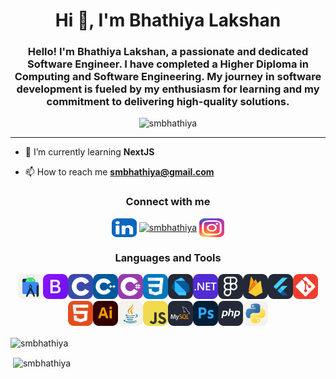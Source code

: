 <h1 align="center">Hi 👋, I'm Bhathiya Lakshan</h1>
<h3 align="center">Hello! I'm Bhathiya Lakshan, a passionate and dedicated Software Engineer. I have completed a Higher Diploma in Computing and Software Engineering. My journey in software development is fueled by my enthusiasm for learning and my commitment to delivering high-quality solutions.</h3>

<p align="center"> <img src="https://komarev.com/ghpvc/?username=smbhathiya&label=Profile%20views&color=0e75b6&style=flat" alt="smbhathiya" /> </p>

---

- 🌱 I’m currently learning **NextJS**

- 📫 How to reach me **smbhathiya@gmail.com**

<h3 align="center">Connect with me</h3>
<p align="center">
<a href="https://linkedin.com/in/bhathiya-lakshan-91579722a" target="blank">
<img align="center" src="https://github.com/tandpfun/skill-icons/blob/main/icons/LinkedIn.svg" alt="bhathiya-lakshan-91579722a" height="30" width="40" /></a>
<a href="https://fb.com/smbhathiya" target="blank"><img align="center" src="https://raw.githubusercontent.com/rahuldkjain/github-profile-readme-generator/master/src/images/icons/Social/facebook.svg" alt="smbhathiya" height="30" width="40" /></a>
<a href="https://instagram.com/bhathiya_lakshan" target="blank"><img align="center" src="https://github.com/tandpfun/skill-icons/blob/main/icons/Instagram.svg" alt="bhathiya_lakshan" height="30" width="40" /></a>
</p>

<h3 align="center">Languages and Tools</h3>
<p align="center" style="display: flex; flex-wrap: wrap; justify-content: center;"> <a href="https://developer.android.com" target="_blank" rel="noreferrer"> 
<img src="https://github.com/tandpfun/skill-icons/blob/main/icons/AndroidStudio-Light.svg" alt="android" width="40" height="40"/> </a> <a href="https://getbootstrap.com" target="_blank" rel="noreferrer">
<img src="https://github.com/tandpfun/skill-icons/blob/main/icons/Bootstrap.svg" alt="bootstrap" width="40" height="40"/> </a> <a href="https://www.cprogramming.com/" target="_blank" rel="noreferrer">
<img src="https://github.com/tandpfun/skill-icons/blob/main/icons/C.svg" alt="c" width="40" height="40"/> </a> <a href="https://www.w3schools.com/cpp/" target="_blank" rel="noreferrer">
<img src="https://github.com/tandpfun/skill-icons/blob/main/icons/CPP.svg" alt="cplusplus" width="40" height="40"/> </a> <a href="https://www.w3schools.com/cs/" target="_blank" rel="noreferrer">
<img src="https://github.com/tandpfun/skill-icons/blob/main/icons/CS.svg" alt="csharp" width="40" height="40"/> </a> <a href="https://www.w3schools.com/css/" target="_blank" rel="noreferrer">
<img src="https://github.com/tandpfun/skill-icons/blob/main/icons/CSS.svg" alt="css3" width="40" height="40"/> </a> <a href="https://dart.dev" target="_blank" rel="noreferrer">
<img src="https://github.com/tandpfun/skill-icons/blob/main/icons/Dart-Dark.svg" alt="dart" width="40" height="40"/> </a> <a href="https://dotnet.microsoft.com/" target="_blank" rel="noreferrer">
<img src="https://github.com/tandpfun/skill-icons/blob/main/icons/DotNet.svg" alt="dotnet" width="40" height="40"/> </a> <a href="https://www.figma.com/" target="_blank" rel="noreferrer">
<img src="https://github.com/tandpfun/skill-icons/blob/main/icons/Figma-Dark.svg" alt="figma" width="40" height="40"/> </a> <a href="https://firebase.google.com/" target="_blank" rel="noreferrer">
<img src="https://github.com/tandpfun/skill-icons/blob/main/icons/Firebase-Dark.svg" alt="firebase" width="40" height="40"/> </a> <a href="https://flutter.dev" target="_blank" rel="noreferrer">
<img src="https://github.com/tandpfun/skill-icons/blob/main/icons/Flutter-Dark.svg" alt="flutter" width="40" height="40"/> </a> <a href="https://git-scm.com/" target="_blank" rel="noreferrer">
<img src="https://github.com/tandpfun/skill-icons/blob/main/icons/Git.svg" alt="git" width="40" height="40"/> </a> <a href="https://www.w3.org/html/" target="_blank" rel="noreferrer">
<img src="https://github.com/tandpfun/skill-icons/blob/main/icons/HTML.svg" alt="html5" width="40" height="40"/> </a> <a href="https://www.adobe.com/in/products/illustrator.html" target="_blank" rel="noreferrer">
<img src="https://github.com/tandpfun/skill-icons/blob/main/icons/Illustrator.svg" alt="illustrator" width="40" height="40"/> </a> <a href="https://www.java.com" target="_blank" rel="noreferrer">
<img src="https://github.com/tandpfun/skill-icons/blob/main/icons/Java-Light.svg" alt="java" width="40" height="40"/> </a> <a href="https://developer.mozilla.org/en-US/docs/Web/JavaScript" target="_blank" rel="noreferrer">
<img src="https://github.com/tandpfun/skill-icons/blob/main/icons/JavaScript.svg" alt="javascript" width="40" height="40"/> </a> <a href="https://www.mysql.com/" target="_blank" rel="noreferrer">
<img src="https://github.com/tandpfun/skill-icons/blob/main/icons/MySQL-Dark.svg" alt="mysql" width="40" height="40"/> </a> <a href="https://www.photoshop.com/en" target="_blank" rel="noreferrer"> 
<img src="https://github.com/tandpfun/skill-icons/blob/main/icons/Photoshop.svg" alt="photoshop" width="40" height="40"/> </a> <a href="https://www.php.net" target="_blank" rel="noreferrer"> 
<img src="https://github.com/tandpfun/skill-icons/blob/main/icons/PHP-Dark.svg" alt="php" width="40" height="40"/> </a> <a href="https://www.python.org" target="_blank" rel="noreferrer">
<img src="https://github.com/tandpfun/skill-icons/blob/main/icons/Python-Light.svg" alt="python" width="40" height="40"/> </a> </p>

<p><img align="center" src="https://github-readme-stats.vercel.app/api/top-langs?username=smbhathiya&show_icons=true&theme=dark&locale=en&layout=compact" alt="smbhathiya" /></p>

<p>&nbsp;<img align="center" src="https://github-readme-stats.vercel.app/api?username=smbhathiya&show_icons=true&theme=dark&locale=en" alt="smbhathiya" /></p>
